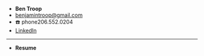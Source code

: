 <!-- docs/_sidebar.md -->

- **Ben Troop**
- benjamintroop@gmail.com
- :phone: <span class="material-icons">phone</span>206.552.0204
- [LinkedIn](https://www.linkedin.com/in/bentroop)
---
- **Resume**

